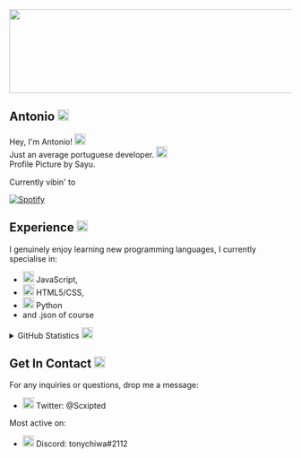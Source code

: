 <img height="150" width="650" src="https://cdn.discordapp.com/attachments/831022454872211476/850872760682414132/ATE0iOt6XBIrAAAAAElFTkSuQmCC.png" />
 
## Antonio <img height="20" width="20" src="https://emoji.gg/assets/emoji/6989_cat_smile.png" />
 
Hey, I'm Antonio! <img height="20" width="20" src="https://emoji.gg/assets/emoji/2112_wave_animated.gif" />  
Just an average portuguese developer. <img height="20" width="20" src="https://emoji.gg/assets/emoji/2800_portugalparrot.gif" />    
Profile Picture by Sayu.
 
Currently vibin' to <img height="15" width="15" src="https://emoji.gg/assets/emoji/SpotifyLogo.png" /> 
 
[![Spotify](https://scxipted.vercel.app/api/spotify)](https://open.spotify.com/user/scxipted)
 
## Experience <img height="20" width="20" src="https://emoji.gg/assets/emoji/1169_ablobwobwork.gif" />
 
I genuinely enjoy learning new programming languages, I currently specialise in:
 
- <img height="20" width="20" src="https://cdn.jsdelivr.net/npm/simple-icons@v4/icons/javascript.svg" /> JavaScript,
- <img height="20" width="20" src="https://cdn.jsdelivr.net/npm/simple-icons@v4/icons/html5.svg" /> HTML5/CSS,
- <img height="20" width="20" src="https://cdn.jsdelivr.net/npm/simple-icons@v4/icons/python.svg" /> Python
- and .json of course
 
 <details>
 <summary>
  GitHub Statistics <img height="20" width="20" src="https://emoji.gg/assets/emoji/7130_kscrown.gif" />
 </summary>
 
 <a href="https://app.daily.dev/Scxipted"><img src="https://api.daily.dev/devcards/b8632a518c1143cfa11f02c6062804de.png?r=008" width="400" alt="Antonio's Dev Card"/></a>
 
[![Top Programming Languages](https://github-readme-stats.vercel.app/api/top-langs/?username=anuraghazra&layout=compact)](https://github.com/Scxipted)
---
[![Github Statistics](https://github-readme-stats.vercel.app/api?username=Scxipted)](https://github.com/Scxipted)
</details>

## Get In Contact <img height="20" width="20" src="https://emoji.gg/assets/emoji/8200_happytalkingonthephone.png" /> 
 
For any inquiries or questions, drop me a message:
 
- <img height="20" width="20" src="https://emoji.gg/assets/emoji/9463_twitter_squircle_icon.png" /> Twitter: @Scxipted

Most active on:

- <img height="20" width="20" src="https://emoji.gg/assets/emoji/2232_Cowboy132.gif" />   Discord: tonychiwa#2112
